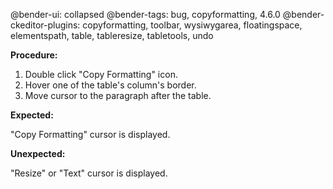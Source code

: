 @bender-ui: collapsed
@bender-tags: bug, copyformatting, 4.6.0
@bender-ckeditor-plugins: copyformatting, toolbar, wysiwygarea, floatingspace, elementspath, table, tableresize,
tabletools, undo

**Procedure:**

1. Double click "Copy Formatting" icon.
2. Hover one of the table's column's border.
3. Move cursor to the paragraph after the table.

**Expected:**

"Copy Formatting" cursor is displayed.

**Unexpected:**

"Resize" or "Text" cursor is displayed.
